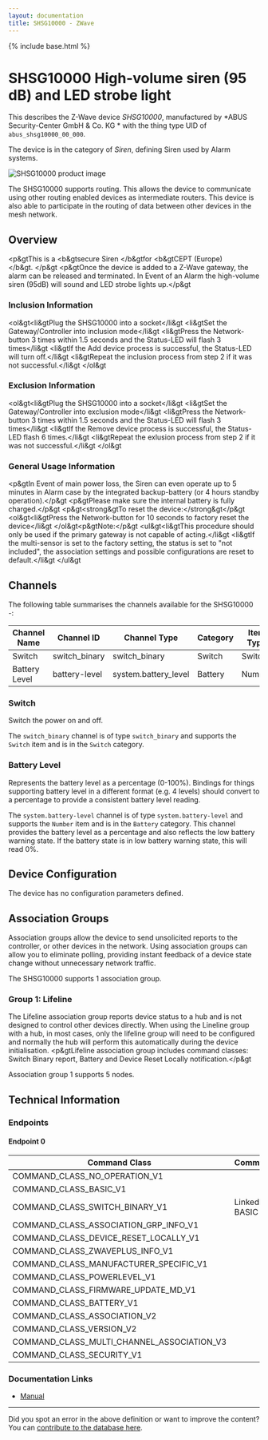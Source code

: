```yaml
---
layout: documentation
title: SHSG10000 - ZWave
---
```


{% include base.html %}

# SHSG10000 High-volume siren (95 dB) and LED strobe light
This describes the Z-Wave device *SHSG10000*, manufactured by *ABUS Security-Center GmbH & Co. KG * with the thing type UID of ```abus_shsg10000_00_000```.

The device is in the category of *Siren*, defining Siren used by Alarm systems.

![SHSG10000 product image](https://opensmarthouse.org/zwavedatabase/1084/image/)


The SHSG10000 supports routing. This allows the device to communicate using other routing enabled devices as intermediate routers.  This device is also able to participate in the routing of data between other devices in the mesh network.

## Overview

<p&gtThis is a <b&gtsecure Siren </b&gtfor <b&gtCEPT (Europe)</b&gt. </p&gt <p&gtOnce the device is added to a Z-Wave gateway, the alarm can be released and terminated. In Event of an Alarm the high-volume siren (95dB) will sound and LED strobe lights up.</p&gt

### Inclusion Information

<ol&gt<li&gtPlug the SHSG10000 into a socket</li&gt <li&gtSet the Gateway/Controller into inclusion mode</li&gt <li&gtPress the Network-button 3 times within 1.5 seconds and the Status-LED will flash 3 times</li&gt <li&gtIf the Add device process is successful, the Status-LED will turn off.</li&gt <li&gtRepeat the inclusion process from step 2 if it was not successful.</li&gt </ol&gt

### Exclusion Information

<ol&gt<li&gtPlug the SHSG10000 into a socket</li&gt <li&gtSet the Gateway/Controller into exclusion mode</li&gt <li&gtPress the Network-button 3 times within 1.5 seconds and the Status-LED will flash 3 times</li&gt <li&gtIf the Remove device process is successful, the Status-LED flash 6 times.</li&gt <li&gtRepeat the exlusion process from step 2 if it was not successful.</li&gt </ol&gt

### General Usage Information

<p&gtIn Event of main power loss, the Siren can even operate up to 5 minutes in Alarm case by the integrated backup-battery (or 4 hours standby operation).</p&gt <p&gtPlease make sure the internal battery is fully charged.</p&gt <p&gt<strong&gtTo reset the device:</strong&gt</p&gt <ol&gt<li&gtPress the Network-button for 10 seconds to factory reset the device</li&gt </ol&gt<p&gtNote:</p&gt <ul&gt<li&gtThis procedure should only be used if the primary gateway is not capable of acting.</li&gt <li&gtIf the multi-sensor is set to the factory setting, the status is set to "not included", the association settings and possible configurations are reset to default.</li&gt </ul&gt

## Channels

The following table summarises the channels available for the SHSG10000 -:

| Channel Name | Channel ID | Channel Type | Category | Item Type |
|--------------|------------|--------------|----------|-----------|
| Switch | switch_binary | switch_binary | Switch | Switch | 
| Battery Level | battery-level | system.battery_level | Battery | Number |

### Switch
Switch the power on and off.

The ```switch_binary``` channel is of type ```switch_binary``` and supports the ```Switch``` item and is in the ```Switch``` category.

### Battery Level
Represents the battery level as a percentage (0-100%). Bindings for things supporting battery level in a different format (e.g. 4 levels) should convert to a percentage to provide a consistent battery level reading.

The ```system.battery-level``` channel is of type ```system.battery-level``` and supports the ```Number``` item and is in the ```Battery``` category.
This channel provides the battery level as a percentage and also reflects the low battery warning state. If the battery state is in low battery warning state, this will read 0%.


## Device Configuration

The device has no configuration parameters defined.

## Association Groups

Association groups allow the device to send unsolicited reports to the controller, or other devices in the network. Using association groups can allow you to eliminate polling, providing instant feedback of a device state change without unnecessary network traffic.

The SHSG10000 supports 1 association group.

### Group 1: Lifeline

The Lifeline association group reports device status to a hub and is not designed to control other devices directly. When using the Lineline group with a hub, in most cases, only the lifeline group will need to be configured and normally the hub will perform this automatically during the device initialisation.
<p&gtLifeline association group includes command classes: Switch Binary report, Battery and Device Reset Locally notification.</p&gt

Association group 1 supports 5 nodes.

## Technical Information

### Endpoints

#### Endpoint 0

| Command Class | Comment |
|---------------|---------|
| COMMAND_CLASS_NO_OPERATION_V1| |
| COMMAND_CLASS_BASIC_V1| |
| COMMAND_CLASS_SWITCH_BINARY_V1| Linked to BASIC|
| COMMAND_CLASS_ASSOCIATION_GRP_INFO_V1| |
| COMMAND_CLASS_DEVICE_RESET_LOCALLY_V1| |
| COMMAND_CLASS_ZWAVEPLUS_INFO_V1| |
| COMMAND_CLASS_MANUFACTURER_SPECIFIC_V1| |
| COMMAND_CLASS_POWERLEVEL_V1| |
| COMMAND_CLASS_FIRMWARE_UPDATE_MD_V1| |
| COMMAND_CLASS_BATTERY_V1| |
| COMMAND_CLASS_ASSOCIATION_V2| |
| COMMAND_CLASS_VERSION_V2| |
| COMMAND_CLASS_MULTI_CHANNEL_ASSOCIATION_V3| |
| COMMAND_CLASS_SECURITY_V1| |

### Documentation Links

* [Manual](https://opensmarthouse.org/zwavedatabase/1084/Manual-SHSG10000-EN.pdf)

---

Did you spot an error in the above definition or want to improve the content?
You can [contribute to the database here](https://opensmarthouse.org/zwavedatabase/1084).
